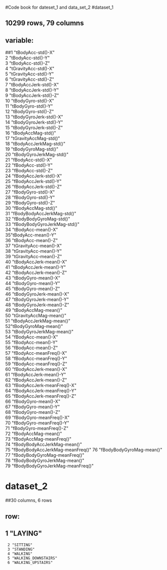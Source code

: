 #Code book for dateset_1 and data_set_2
#dataset_1
## 10299 rows, 79 columns
## variable:
##1 "tBodyAcc-std()-X"                
  2 "tBodyAcc-std()-Y"               
  3 "tBodyAcc-std()-Z"                
  4 "tGravityAcc-std()-X"            
  5 "tGravityAcc-std()-Y"     
  6 "tGravityAcc-std()-Z"            
  7 "tBodyAccJerk-std()-X"  
  8 "tBodyAccJerk-std()-Y"           
  9 "tBodyAccJerk-std()-Z"      
  10 "tBodyGyro-std()-X"              
  11 "tBodyGyro-std()-Y"      
  12 "tBodyGyro-std()-Z"              
  13 "tBodyGyroJerk-std()-X"  
  14 "tBodyGyroJerk-std()-Y"          
  15 "tBodyGyroJerk-std()-Z"  
  16 "tBodyAccMag-std()"              
  17 "tGravityAccMag-std()"   
  18 "tBodyAccJerkMag-std()"          
  19  "tBodyGyroMag-std()"        
  20 "tBodyGyroJerkMag-std()"         
  21 "fBodyAcc-std()-X"           
  22 "fBodyAcc-std()-Y"               
  23 "fBodyAcc-std()-Z"     
  24 "fBodyAccJerk-std()-X"           
  25 "fBodyAccJerk-std()-Y"     
  26 "fBodyAccJerk-std()-Z"           
  27 "fBodyGyro-std()-X"    
  28 "fBodyGyro-std()-Y"              
  29 "fBodyGyro-std()-Z"      
  30 "fBodyAccMag-std()"              
  31 "fBodyBodyAccJerkMag-std()"  
  32 "fBodyBodyGyroMag-std()"         
  33 "fBodyBodyGyroJerkMag-std()"     
  34 "tBodyAcc-mean()-X"              
  35"tBodyAcc-mean()-Y"     
  36 "tBodyAcc-mean()-Z"              
  37 "tGravityAcc-mean()-X"     
  38 "tGravityAcc-mean()-Y"           
  39 "tGravityAcc-mean()-Z"       
  40  "tBodyAccJerk-mean()-X"          
  41 "tBodyAccJerk-mean()-Y"    
  42  "tBodyAccJerk-mean()-Z"          
  43 "tBodyGyro-mean()-X"   
  44 "tBodyGyro-mean()-Y"             
  45 "tBodyGyro-mean()-Z"       
  46 "tBodyGyroJerk-mean()-X"         
  47 "tBodyGyroJerk-mean()-Y"       
  48 "tBodyGyroJerk-mean()-Z"         
  49 "tBodyAccMag-mean()"       
  50 "tGravityAccMag-mean()"          
  51 "tBodyAccJerkMag-mean()"   
  52"tBodyGyroMag-mean()"            
  53 "tBodyGyroJerkMag-mean()"    
  54 "fBodyAcc-mean()-X"              
  55 "fBodyAcc-mean()-Y"      
  56 "fBodyAcc-mean()-Z"              
  57 "fBodyAcc-meanFreq()-X"  
  58 "fBodyAcc-meanFreq()-Y"          
  59 "fBodyAcc-meanFreq()-Z"    
  60 "fBodyAccJerk-mean()-X"          
  61 "fBodyAccJerk-mean()-Y"    
  62 "fBodyAccJerk-mean()-Z"          
  63 "fBodyAccJerk-meanFreq()-X"    
  64 "fBodyAccJerk-meanFreq()-Y"      
  65 "fBodyAccJerk-meanFreq()-Z"    
  66 "fBodyGyro-mean()-X"             
  67 "fBodyGyro-mean()-Y"       
  68 "fBodyGyro-mean()-Z"             
  69 "fBodyGyro-meanFreq()-X"   
  70 "fBodyGyro-meanFreq()-Y"         
  71 "fBodyGyro-meanFreq()-Z"   
  72 "fBodyAccMag-mean()"             
  73 "fBodyAccMag-meanFreq()"   
  74 "fBodyBodyAccJerkMag-mean()"     
  75 "fBodyBodyAccJerkMag-meanFreq()" 
  76 "fBodyBodyGyroMag-mean()"        
  77 "fBodyBodyGyroMag-meanFreq()"   
  78 "fBodyBodyGyroJerkMag-mean()"    
  79 "fBodyBodyGyroJerkMag-meanFreq()"
 # dataset_2
 ##30 columns, 6 rows
 ## row: 
  ## 1 "LAYING"
     2 "SITTING"
     3 "STANDING"
     4 "WALKING"
     5 "WALKING_DOWNSTAIRS"
     6 "WALKING_UPSTAIRS"
